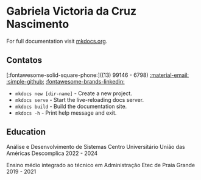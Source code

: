 # Gabriela Victoria da Cruz Nascimento

For full documentation visit [mkdocs.org](https://www.mkdocs.org).

## Contatos

[:fontawesome-solid-square-phone:]((13) 99146 - 6798)
[:material-email:](gabrielavictoria91@gmail.com)
[:simple-github:](https://github.com/gabyvictoria0122)
[:fontawesome-brands-linkedin:](www.linkedin.com/in/gabyvictoria0122)

* `mkdocs new [dir-name]` - Create a new project.
* `mkdocs serve` - Start the live-reloading docs server.
* `mkdocs build` - Build the documentation site.
* `mkdocs -h` - Print help message and exit.

## Education

Análise e Desenvolvimento de Sistemas
Centro Universitário União das Américas Descomplica
2022 - 2024

Ensino médio integrado ao técnico em Administração
Etec de Praia Grande
2019 - 2021
